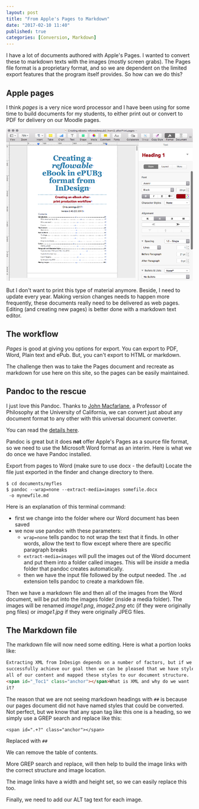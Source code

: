 ```yaml
---
layout: post
title: "From Apple's Pages to Markdown"
date: "2017-02-10 11:40"
published: true
categories: [Conversion, Markdown]
---
```

I have a lot of documents authored with Apple's Pages. I wanted to convert these to markdown texts with the images (mostly screen grabs). The Pages file format is a proprietary format, and so we are dependent on the limited export features that the program itself provides. So how can we do this?

## Apple pages

I think _pages_ is a very nice word processor and I have been using for some time to build documents for my students, to either print out or convert to PDF for delivery on our Moodle pages.

[![Here is a sample from a Pages document.](/images/2017/02/pagessample.png)](/images/2017/02/pagessample.png)

But I don't want to print this type of material anymore. Beside, I need to update every year. Making version changes needs to happen more frequently, these documents really need to be delivered as web pages. Editing (and creating new pages) is better done with a markdown text editor.

## The workflow

_Pages_ is good at giving you options for export. You can export to PDF, Word, Plain text and ePub. But, you can't export to HTML or markdown.

The challenge then was to take the Pages document and recreate as markdown for use here on this site, so the pages can be easily maintained.

## Pandoc to the rescue

I just love this Pandoc. Thanks to [John Macfarlane][d0fed9b6], a Professor of Philosophy at the University of California, we can convert just about any document format to any other with this universal document converter.

  [d0fed9b6]: http://johnmacfarlane.net/ "Read about John MacFarlane"

You can read the [details here][a4c2389d].

  [a4c2389d]: http://pandoc.org "Take a look at the details"

Pandoc is great but it does **not** offer Apple's Pages as a source file format, so we need to use the Microsoft Word format as an interim. Here is what we do once we have Pandoc installed.

Export from pages to Word (make sure to use docx - the default)
Locate the file just exported in the finder and change directory to there.

```terminal
$ cd documents/myfles
$ pandoc --wrap=none --extract-media=images somefile.docx
 -o mynewfile.md
```
Here is an explanation of this terminal command:

 - first we change into the folder where our Word document has been saved
 - we now use pandoc with these parameters:
   - `wrap=none` tells pandoc to not wrap the text that it finds. In other words, allow the text to flow except where there are specific paragraph breaks
   - `extract-media=images` will pull the images out of the Word document and put them into a folder called images. This will be _inside_ a media folder that pandoc creates automatically.
   - then we have the input file followed by the output needed. The `.md` extension tells pandoc to create a markdown file.


Then we have a markdown file and then all of the images from the Word document, will be put into the images folder (inside a media folder). The images will be renamed _image1.png_, _image2.png_ etc (if they were originally png files) or _image1.jpg_ if they were originally JPEG files.

## The Markdown file
The markdown file will now need some editing. Here is what a portion looks like:

```markdown
Extracting XML from InDesign depends on a number of factors, but if we
successfully achieve our goal then we can be pleased that we have styled
all of our content and mapped these styles to our document structure.
<span id="_Toc1" class="anchor"></span>What is XML and why do we want
it?
```
The reason that we are not seeing markdown headings with `##` is because our pages document did not have named styles that could be converted. Not perfect, but we know that any span tag like this one is a heading, so we simply use a GREP search and replace like this:

```grep
<span id=".+?" class="anchor"></span>
```
Replaced with `## `

We can remove the table of contents.

More GREP search and replace, will then help to build the image links with the correct structure and image location.

The image links have a width and height set, so we can easily replace this too.

Finally, we need to add our ALT tag text for each image.
